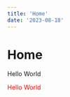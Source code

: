 ```yaml
---
title: 'Home'
date: '2023-08-18'
---
```


# Home 

Hello World

<div style="color: red;">Hello World</div>


